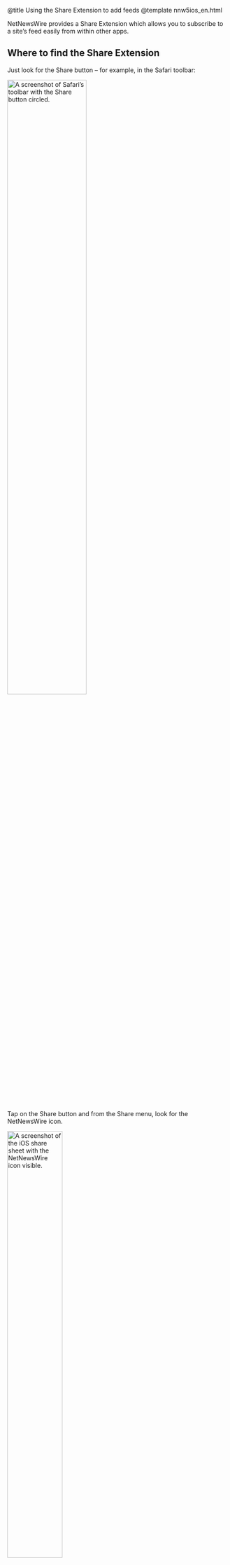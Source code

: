 @title Using the Share Extension to add feeds
@template nnw5ios_en.html

NetNewsWire provides a Share Extension which allows you to subscribe to a site’s feed easily from within other apps.


Where to find the Share Extension
---------------------------------

Just look for the Share button – for example, in the Safari toolbar:

<img src="../../../images/ios-en-safari_share_menu_button.png"
     alt="A screenshot of Safari’s toolbar with the Share button circled."
     class="centeredImage"
     style="width: 60%;" />

Tap on the Share button and from the Share menu, look for the NetNewsWire icon.

<img src="../../../images/ios-en-system_share_menu.png"
     alt="A screenshot of the iOS share sheet with the NetNewsWire icon visible."
     class="centeredImage"
     style="width: 50%;" />
     
<span class="badge-warning-small">Note</span> You may need to scroll across the app list and tap **More** to find it.


Tap on the NetNewsWire icon. In the resulting screen you have the opportunity to rename the feed and choose the folder where it will be saved. If you’ve got more than one account, each is represented as a folder, in addition to any folders within an account.

<img src="../../../images/ios-en-system_share_menu_add.png"
     alt="A screenshot of the add feed dialog in the iOS share sheet."
     class="centeredImage"
     style="width: 50%;" />

When everything is set, tap **Add Feed**.

NetNewsWire will then look at the web page, locate its feed address and add it to your subscription list. The next time you open NetNewsWire, your new feed will be there.



### If the Share Extension isn’t able to locate a feed

Some sites may not have a feed available, or it may not specify the feed address in the commonly-accepted way. In either case, NetNewsWire won’t be able to add the feed automatically.

You may be able to find a link to a feed by checking the site. There, look for a link to an RSS, Atom or JSON feed. If one exists, you can copy the address and [add it to NetNewsWire directly](adding-feeds).

If you can’t find a feed at all, you may consider writing to the web site author or administrator, and request they add one.
